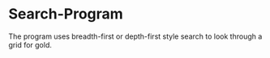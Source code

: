 # Search-Program
The program uses breadth-first or depth-first style search to look through a grid for gold.

